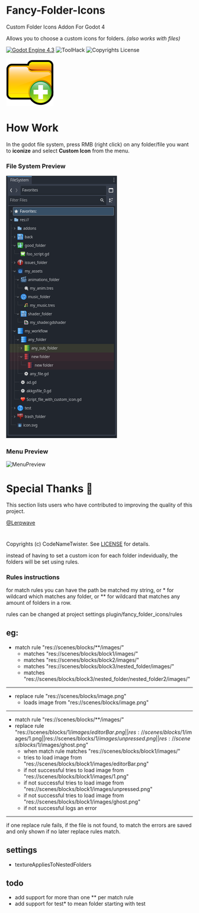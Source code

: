 # Fancy-Folder-Icons

Custom Folder Icons Addon For Godot 4

Allows you to choose a custom icons for folders. _(also works with files)_

[![Godot Engine 4.3](https://img.shields.io/badge/Godot_Engine-4.x-blue)](https://godotengine.org/) ![ToolHack](https://img.shields.io/badge/Tool-Addon-green) ![Copyrights License](https://img.shields.io/badge/License-MIT-blue)

![Icon](images/folder.png)

# How Work

In the godot file system, press RMB (right click) on any folder/file you want to **iconize** and select **Custom Icon** from the menu.

### File System Preview

![Preview](images/preview.png)

### Menu Preview

![MenuPreview](https://github.com/user-attachments/assets/1bf25cd1-505f-4090-b0ab-3abc58fe30f4)

# Special Thanks 📜

This section lists users who have contributed to improving the quality of this project.

[@Lerpwave](https://github.com/Lerpwave)

#

Copyrights (c) CodeNameTwister. See [LICENSE](LICENSE) for details.

[godot engine]: https://godotengine.org/

instead of having to set a custom icon for each folder indevidually, the folders will be set using rules.

### Rules instructions

for match rules you can have the path be matched my string, or \* for wildcard which matches any folder, or \*\* for wildcard that matches any amount of folders in a row.

rules can be changed at project settings plugin/fancy_folder_icons/rules

## eg:

- match rule "res://scenes/blocks/\*\*/images/"
  - matches "res://scenes/blocks/block1/images/"
  - matches "res://scenes/blocks/block2/images/"
  - matches "res://scenes/blocks/block3/nested_folder/images/"
  - matches "res://scenes/blocks/block3/nested_folder/nested_folder2/images/"

---

- replace rule "res://scenes/blocks/image.png"
  - loads image from "res://scenes/blocks/image.png"

---

- match rule "res://scenes/blocks/\*\*/images/"
- replace rule "res://scenes/blocks/$1/images/editorBar.png||res://scenes/blocks/$1/images/1.png||res://scenes/blocks/$1/images/unpressed.png||res://scenes/blocks/$1/images/ghost.png"
  - when match rule matches "res://scenes/blocks/block1/images/"
  - tries to load image from "res://scenes/blocks/block1/images/editorBar.png"
  - if not successful tries to load image from "res://scenes/blocks/block1/images/1.png"
  - if not successful tries to load image from "res://scenes/blocks/block1/images/unpressed.png"
  - if not successful tries to load image from "res://scenes/blocks/block1/images/ghost.png"
  - if not successful logs an error

---

if one replace rule fails, if the file is not found, to match the errors are saved and only shown if no later replace rules match.

## settings

- textureAppliesToNestedFolders

## todo

- add support for more than one \*\* per match rule
- add support for test\* to mean folder starting with test
